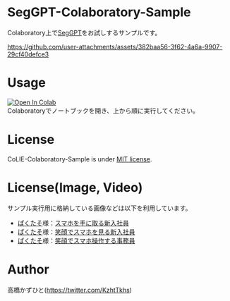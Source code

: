 # SegGPT-Colaboratory-Sample
Colaboratory上で[SegGPT](https://github.com/baaivision/Painter/tree/main/SegGPT)をお試しするサンプルです。<bR>

https://github.com/user-attachments/assets/382baa56-3f62-4a6a-9907-29cf40defce3

# Usage
[![Open In Colab](https://colab.research.google.com/assets/colab-badge.svg)](https://colab.research.google.com/github/Kazuhito00/SegGPT-Colaboratory-Sample/blob/main/SegGPT-Colaboratory-Sample.ipynb)<br>
Colaboratoryでノートブックを開き、上から順に実行してください。

# License 
CoLIE-Colaboratory-Sample is under [MIT license](LICENSE).

# License(Image, Video)
サンプル実行用に格納している画像などは以下を利用しています。
* [ぱくたそ](https://www.pakutaso.com)様：[スマホを手に取る新入社員](https://www.pakutaso.com/20240453094post-42819.html)
* [ぱくたそ](https://www.pakutaso.com)様：[笑顔でスマホを見る新入社員](https://www.pakutaso.com/20240413115post-42818.html)
* [ぱくたそ](https://www.pakutaso.com)様：[笑顔でスマホ操作する事務員](https://www.pakutaso.com/20240410094post-42826.html)
  
# Author
高橋かずひと(https://twitter.com/KzhtTkhs)

